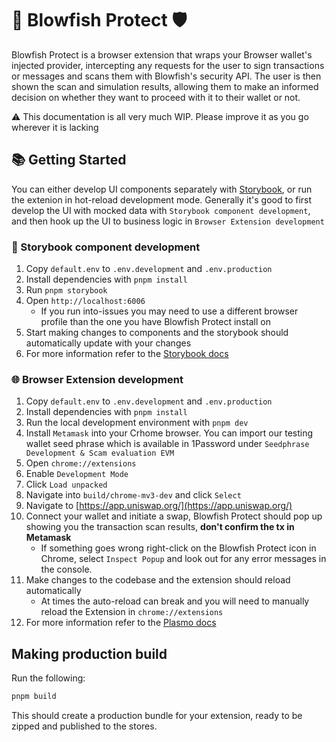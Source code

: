 # 🐡 Blowfish Protect 🛡

Blowfish Protect is a browser extension that wraps your Browser wallet's injected provider, intercepting any requests for the user to sign transactions or messages and scans them with Blowfish's security API. The user is then shown the scan and simulation results, allowing them to make an informed decision on whether they want to proceed with it to their wallet or not.

⚠ This documentation is all very much WIP. Please improve it as you go wherever it is lacking

## 📚 Getting Started

You can either develop UI components separately with [Storybook](https://storybook.js.org), or run the extenion in hot-reload development mode. Generally it's good to first develop the UI with mocked data with `Storybook component development`, and then hook up the UI to business logic in `Browser Extension development`

### 📖 Storybook component development

1. Copy `default.env` to `.env.development` and `.env.production`
1. Install dependencies with `pnpm install`
1. Run `pnpm storybook`
1. Open `http://localhost:6006`
   - If you run into-issues you may need to use a different browser profile than the one you have Blowfish Protect install on
1. Start making changes to components and the storybook should automatically update with your changes
1. For more information refer to the [Storybook docs](https://storybook.js.org/docs/react/get-started/introduction)

### 🌐 Browser Extension development

1. Copy `default.env` to `.env.development` and `.env.production`
1. Install dependencies with `pnpm install`
1. Run the local development environment with `pnpm dev`
1. Install `Metamask` into your Crhome browser. You can import our testing wallet seed phrase which is available in 1Password under `Seedphrase Development & Scam evaluation EVM`
1. Open `chrome://extensions`
1. Enable `Development Mode`
1. Click `Load unpacked`
1. Navigate into `build/chrome-mv3-dev` and click `Select`
1. Navigate to [https://app.uniswap.org/](https://app.uniswap.org/)
1. Connect your wallet and initiate a swap, Blowfish Protect should pop up showing you the transaction scan results, **don't confirm the tx in Metamask**
   - If something goes wrong right-click on the Blowfish Protect icon in Chrome, select `Inspect Popup` and look out for any error messages in the console.
1. Make changes to the codebase and the extension should reload automatically
   - At times the auto-reload can break and you will need to manually reload the Extension in `chrome://extensions`
1. For more information refer to the [Plasmo docs](https://docs.plasmo.com/)

## Making production build

Run the following:

```bash
pnpm build
```

This should create a production bundle for your extension, ready to be zipped and published to the stores.
